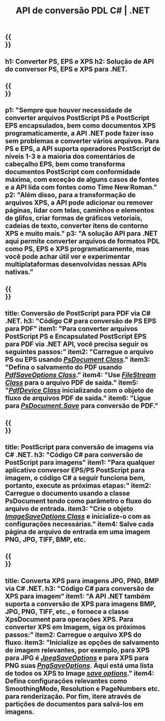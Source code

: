 ﻿---
translation: true
template: /_templates/_conversion-net.md
title: API de conversão PDL C# | .NET
url: /net/conversion/
description: Converta PS, EPS e XPS para PDF e Imagens incluindo BMP, JPG, PNG e TIFF usando a biblioteca .NET com a funcionalidade de conversão Aspose.Page PDL.
family: page
platformtag: net
feature: conversion
---

{{<section banner>}}
---
h1: Converter PS, EPS e XPS
h2: Solução de API do conversor PS, EPS e XPS para .NET.
---

{{<section overview>}}
---
p1: "Sempre que houver necessidade de converter arquivos PostScript PS e PostScript EPS encapsulados, bem como documentos XPS programaticamente, a API .NET pode fazer isso sem problemas e converter vários arquivos. Para PS e EPS, a API suporta operadores PostScript de níveis 1-3 e a maioria dos comentários de cabeçalho EPS, bem como transforma documentos PostScript com conformidade máxima, com exceção de alguns casos de fontes e a API lida com fontes como Time New Roman."
p2: "Além disso, para a transformação de arquivos XPS, a API pode adicionar ou remover páginas, lidar com telas, caminhos e elementos de glifos, criar formas de gráficos vetoriais, cadeias de texto, converter itens de contorno XPS e muito mais."
p3: "A solução API para .NET aqui permite converter arquivos de formatos PDL como PS, EPS e XPS programaticamente, mas você pode achar útil ver e experimentar multiplataformas desenvolvidas nessas APIs nativas."
---

{{<section feature1>}}
---
title: Conversão de PostScript para PDF via C# .NET.
h3: "Código C# para conversão de PS EPS para PDF"
item1: "Para converter arquivos PostScript PS e Encapsulated PostScript EPS para PDF via .NET API, você precisa seguir os seguintes passos:"
item2: "Carregue o arquivo PS ou EPS usando [*PsDocument Class*](https://reference.aspose.com/page/net/aspose.page.eps/psdocument/)."
item3: "Defina o salvamento do PDF usando [*PdfSaveOptions Class*](https://reference.aspose.com/page/net/aspose.page.eps.device/pdfsaveoptions/)."
item4: "Use [*FileStream Class*](https://docs.microsoft.com/en-us/dotnet/api/system.io.filestream) para o arquivo PDF de saída."
item5: "[*PdfDevice Class*](https://reference.aspose.com/page/net/aspose.page.eps.device/pdfdevice/) inicializando com o objeto de fluxo de arquivos PDF de saída."
item6: "Ligue para [*PsDocument.Save*](https://reference.aspose.com/page/net/aspose.page.eps/psdocument/save/) para conversão de PDF."
---

{{<section feature2>}}
---
title: PostScript para conversão de imagens via C# .NET.
h3: "Código C# para conversão de PostScript para imagens"
item1: "Para qualquer aplicativo conversor EPS/PS PostScript para imagem, o código C# a seguir funciona bem, portanto, execute as próximas etapas:"
item2: Carregue o documento usando a classe PsDocument tendo como parâmetro o fluxo do arquivo de entrada.
item3: "Crie o objeto [*ImageSaveOptions Class*](https://reference.aspose.com/page/net/aspose.page.xps.presentation.image/imagesaveoptions/) e inicialize-o com as configurações necessárias."
item4: Salve cada página de arquivo de entrada em uma imagem PNG, JPG, TIFF, BMP, etc.
---

{{<section feature3>}}
---
title: Converta XPS para imagens JPG, PNG, BMP via C# .NET.
h3: "Código C# para conversão de XPS para imagem"
item1: "A API .NET também suporta a conversão de XPS para imagens BMP, JPG, PNG, TIFF, etc., e fornece a classe XpsDocument para operações XPS. Para converter XPS em Imagem, siga os próximos passos:"
item2: Carregue o arquivo XPS do fluxo.
item3: "Inicialize as opções de salvamento de imagem relevantes, por exemplo, para **XPS para JPG** é [*JpegSaveOptions*](https://reference.aspose.com/page/net/aspose.page.xps.presentation.image/jpegsaveoptions/) e para **XPS para PNG** suas [*PngSaveOptions*](https://reference.aspose.com/page/net/aspose.page.xps.presentation.image/jpegsaveoptions/). Aqui está uma lista de todos os XPS to Image [*save options*](https://reference.aspose.com/page/net/aspose.page.xps.presentation.image/)."
item4: Defina configurações relevantes como SmoothingMode, Resolution e PageNumbers etc. para renderização. Por fim, itere através de partições de documentos para salvá-los em imagens.
---
